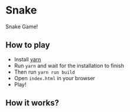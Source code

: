 # Snake
Snake Game!

## How to play
- Install [yarn](https://yarnpkg.com/en/)
- Run `yarn` and wait for the installation to finish
- Then run `yarn run build`
- Open `index.html` in your browser
- Play!

## How it works?


